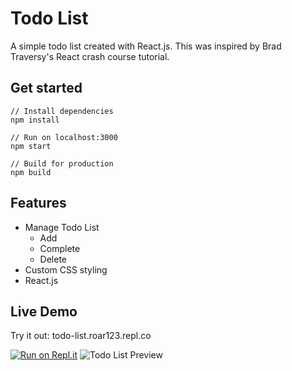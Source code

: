 # Todo List
A simple todo list created with React.js. This was inspired by Brad Traversy's React crash course tutorial.

## Get started
```JS
// Install dependencies
npm install

// Run on localhost:3000
npm start

// Build for production
npm build
```

## Features
* Manage Todo List
  - Add
  - Complete
  - Delete
* Custom CSS styling
* React.js

## Live Demo
Try it out: todo-list.roar123.repl.co

[![Run on Repl.it](https://repl.it/badge/github/rohanphanse/todo-list)](https://repl.it/github/rohanphanse/todo-list)
![Todo List Preview](https://user-images.githubusercontent.com/58747665/89093875-e2060800-d372-11ea-9eb5-a7da2a644f00.jpg)

